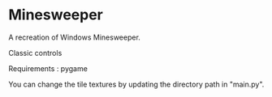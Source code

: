 # Minesweeper

A recreation of Windows Minesweeper.

Classic controls

Requirements : pygame

You can change the tile textures by updating the directory path in "main.py".
